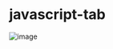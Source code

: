 # javascript-tab
![image](https://github.com/user-attachments/assets/c88758f9-613c-42bc-a996-99fb0272988a)
